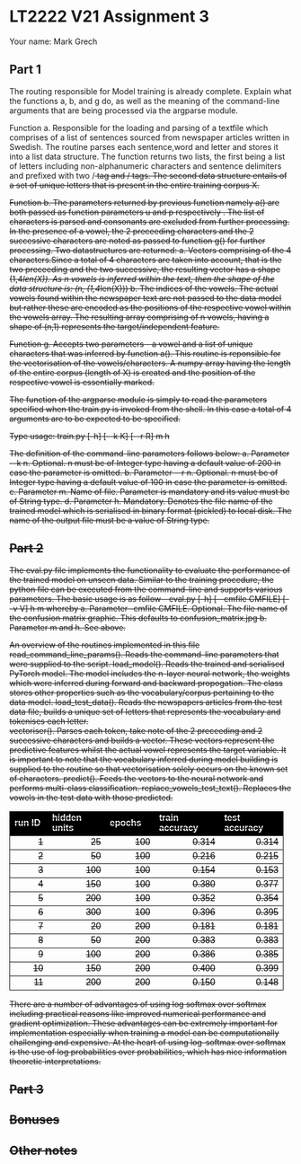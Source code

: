 # LT2222 V21 Assignment 3

Your name: Mark Grech

 
## Part 1
The routing responsible for Model training is already complete. Explain what the functions a, b, and g do, as well as the meaning of the command-line arguments that are being processed via the argparse module.

Function a. Responsible for the loading and parsing of a textfile which comprises of a list of sentences sourced from newspaper articles written in Swedish. The routine parses each sentence,word and letter and stores it into a list data structure. The function returns two lists, the first being a list of letters including non-alphanumeric characters and sentence delimiters and prefixed with two /<s> tag and /<e> tags. The second data structure entails of a set of unique letters that is present in the entire training corpus X.

Function b. The parameters returned by previous function namely a() are both passed as function parameters u and p respectively . 
The list of characters is parsed and consonants are excluded from further processing. In the presence of a vowel, the 2 preceeding characters and the 2 successive characters are noted as passed to function g() for further processing. Two datastructures are returned:
  a. Vectors comprising of the 4 characters.Since a total of 4 characters are taken into account, that is the two preceeding and the two successive, the resulting vector has a shape (1,4*len(X)). As n vowels is inferred within the text, then the shape of the data structure is: (n, (1,4*len(X)))
  b. The indices of the vowels. The actual vowels found within the newspaper text are not passed to the data model but rather these are encoded as the positions of the respective vowel within the vowels array. The resulting array comprising of n vowels, having a shape of (n,1) represents the target/independent feature.  

Function g. Accepts two parameters - a vowel and a list of unique characters that was inferred by function a(). This routine is reponsible for the vectorisation of the vowels/characters. A numpy array having the length of the entire corpus (length of X) is created and the position of the respective vowel is essentially marked. 

The function of the argparse module is simply to read the parameters specified when the train.py is invoked from the shell. In this case a total of 
4 arguments are to be expected to be specified. 

Type usage: train.py [-h] [--k K] [--r R] m h

The definition of the command-line parameters follows below:
a. Parameter --k n. Optional. n must be of Integer type having a default value of 200 in case the parameter is omitted.
b. Parameter --r n. Optional. n must be of Integer type having a default value of 100 in case the parameter is omitted.
c. Parameter m. Name of file. Parameter is mandatory and its value must be of String type. 
d. Parameter h. Mandatory. Denotes the file name of the trained model which is serialised in binary format (pickled) to local disk. The name of the output file must be a value of String type.

## Part 2
The eval.py file implements the functionality to evaluate the performance of the trained model on unseen data. Similar to the training procedure, the python file can be executed from the command-line and supports various parameters. The basic usage is as follow - eval.py [-h] [--cmfile CMFILE] [--v V] h m whereby
a. Parameter -cmfile CMFILE. Optional. The file name of the confusion matrix graphic. This defaults to confusion_matrix.jpg
b. Parameter m and h. See above.

An overview of the routines implemented in this file
read_command_line_params(). Reads the command-line parameters that were supplied to the script.
load_model(). Reads the trained and serialised PyTorch model. The model includes the n-layer neural network, the weights which were inferred during forward and backward propogation. The class stores other properties such as the vocabulary/corpus pertaining to the data model. 
load_test_data(). Reads the newspapers articles from the test data file, builds a unique set of letters that represents the vocabulary and tokenises each letter.  
vectoriser(). Parses each token, take note of the 2 preceeding and 2 successive characters and builds a vector. These vectors represent the predictive features whilst the actual vowel represents the target variable. It is important to note that the vocabulary inferred during model building is supplied to the routine so that vectorisation solely occurs on the known set of characters. 
predict(). Feeds the vectors to the neural network and performs multi-class classification.
replace_vowels_test_text(). Replaces the vowels in the test data with those predicted.

<table border="0" cellpadding="0" cellspacing="0" width="488" style="border-collapse:
 collapse;table-layout:fixed;width:366pt">
 <colgroup><col width="67" style="mso-width-source:userset;mso-width-alt:2133;width:50pt">
 <col width="108" style="mso-width-source:userset;mso-width-alt:3456;width:81pt">
 <col width="81" style="mso-width-source:userset;mso-width-alt:2602;width:61pt">
 <col width="119" style="mso-width-source:userset;mso-width-alt:3797;width:89pt">
 <col width="113" style="mso-width-source:userset;mso-width-alt:3626;width:85pt">
 </colgroup><tbody><tr height="21" style="height:16.0pt">
  <td height="21" class="xl65" width="67" style="height:16.0pt;width:50pt;font-size:
  12.0pt;color:white;font-weight:700;text-decoration:none;text-underline-style:
  none;text-line-through:none;font-family:Calibri, sans-serif;border-top:.5pt solid black;
  border-right:none;border-bottom:none;border-left:.5pt solid black;background:
  black;mso-pattern:black none">run ID</td>
  <td class="xl65" width="108" style="width:81pt;font-size:12.0pt;color:white;
  font-weight:700;text-decoration:none;text-underline-style:none;text-line-through:
  none;font-family:Calibri, sans-serif;border-top:.5pt solid black;border-right:
  none;border-bottom:none;border-left:none;background:black;mso-pattern:black none">hidden
  units</td>
  <td class="xl65" width="81" style="width:61pt;font-size:12.0pt;color:white;
  font-weight:700;text-decoration:none;text-underline-style:none;text-line-through:
  none;font-family:Calibri, sans-serif;border-top:.5pt solid black;border-right:
  none;border-bottom:none;border-left:none;background:black;mso-pattern:black none">epochs</td>
  <td class="xl65" width="119" style="width:89pt;font-size:12.0pt;color:white;
  font-weight:700;text-decoration:none;text-underline-style:none;text-line-through:
  none;font-family:Calibri, sans-serif;border-top:.5pt solid black;border-right:
  none;border-bottom:none;border-left:none;background:black;mso-pattern:black none">train
  accuracy</td>
  <td class="xl65" width="113" style="width:85pt;font-size:12.0pt;color:white;
  font-weight:700;text-decoration:none;text-underline-style:none;text-line-through:
  none;font-family:Calibri, sans-serif;border-top:.5pt solid black;border-right:
  .5pt solid black;border-bottom:none;border-left:none;background:black;
  mso-pattern:black none">test accuracy</td>
 </tr>
 <tr height="21" style="height:16.0pt">
  <td height="21" align="right" style="height:16.0pt;font-size:12.0pt;color:black;
  font-weight:400;text-decoration:none;text-underline-style:none;text-line-through:
  none;font-family:Calibri, sans-serif;border-top:.5pt solid black;border-right:
  none;border-bottom:none;border-left:.5pt solid black">1</td>
  <td align="right" style="font-size:12.0pt;color:black;font-weight:400;
  text-decoration:none;text-underline-style:none;text-line-through:none;
  font-family:Calibri, sans-serif;border-top:.5pt solid black;border-right:
  none;border-bottom:none;border-left:none">25</td>
  <td align="right" style="font-size:12.0pt;color:black;font-weight:400;
  text-decoration:none;text-underline-style:none;text-line-through:none;
  font-family:Calibri, sans-serif;border-top:.5pt solid black;border-right:
  none;border-bottom:none;border-left:none">100</td>
  <td class="xl66" align="right" style="font-size:12.0pt;color:black;font-weight:
  400;text-decoration:none;text-underline-style:none;text-line-through:none;
  font-family:Calibri, sans-serif;border-top:.5pt solid black;border-right:
  none;border-bottom:none;border-left:none">0.314</td>
  <td align="right" style="font-size:12.0pt;color:black;font-weight:400;
  text-decoration:none;text-underline-style:none;text-line-through:none;
  font-family:Calibri, sans-serif;border-top:.5pt solid black;border-right:
  .5pt solid black;border-bottom:none;border-left:none">0.314</td>
 </tr>
 <tr height="21" style="height:16.0pt">
  <td height="21" align="right" style="height:16.0pt;font-size:12.0pt;color:black;
  font-weight:400;text-decoration:none;text-underline-style:none;text-line-through:
  none;font-family:Calibri, sans-serif;border-top:.5pt solid black;border-right:
  none;border-bottom:none;border-left:.5pt solid black">2</td>
  <td align="right" style="font-size:12.0pt;color:black;font-weight:400;
  text-decoration:none;text-underline-style:none;text-line-through:none;
  font-family:Calibri, sans-serif;border-top:.5pt solid black;border-right:
  none;border-bottom:none;border-left:none">50</td>
  <td align="right" style="font-size:12.0pt;color:black;font-weight:400;
  text-decoration:none;text-underline-style:none;text-line-through:none;
  font-family:Calibri, sans-serif;border-top:.5pt solid black;border-right:
  none;border-bottom:none;border-left:none">100</td>
  <td class="xl66" align="right" style="font-size:12.0pt;color:black;font-weight:
  400;text-decoration:none;text-underline-style:none;text-line-through:none;
  font-family:Calibri, sans-serif;border-top:.5pt solid black;border-right:
  none;border-bottom:none;border-left:none">0.216</td>
  <td align="right" style="font-size:12.0pt;color:black;font-weight:400;
  text-decoration:none;text-underline-style:none;text-line-through:none;
  font-family:Calibri, sans-serif;border-top:.5pt solid black;border-right:
  .5pt solid black;border-bottom:none;border-left:none">0.215</td>
 </tr>
 <tr height="21" style="height:16.0pt">
  <td height="21" align="right" style="height:16.0pt;font-size:12.0pt;color:black;
  font-weight:400;text-decoration:none;text-underline-style:none;text-line-through:
  none;font-family:Calibri, sans-serif;border-top:.5pt solid black;border-right:
  none;border-bottom:none;border-left:.5pt solid black">3</td>
  <td align="right" style="font-size:12.0pt;color:black;font-weight:400;
  text-decoration:none;text-underline-style:none;text-line-through:none;
  font-family:Calibri, sans-serif;border-top:.5pt solid black;border-right:
  none;border-bottom:none;border-left:none">100</td>
  <td align="right" style="font-size:12.0pt;color:black;font-weight:400;
  text-decoration:none;text-underline-style:none;text-line-through:none;
  font-family:Calibri, sans-serif;border-top:.5pt solid black;border-right:
  none;border-bottom:none;border-left:none">100</td>
  <td class="xl66" align="right" style="font-size:12.0pt;color:black;font-weight:
  400;text-decoration:none;text-underline-style:none;text-line-through:none;
  font-family:Calibri, sans-serif;border-top:.5pt solid black;border-right:
  none;border-bottom:none;border-left:none">0.154</td>
  <td align="right" style="font-size:12.0pt;color:black;font-weight:400;
  text-decoration:none;text-underline-style:none;text-line-through:none;
  font-family:Calibri, sans-serif;border-top:.5pt solid black;border-right:
  .5pt solid black;border-bottom:none;border-left:none">0.153</td>
 </tr>
 <tr height="21" style="height:16.0pt">
  <td height="21" align="right" style="height:16.0pt;font-size:12.0pt;color:black;
  font-weight:400;text-decoration:none;text-underline-style:none;text-line-through:
  none;font-family:Calibri, sans-serif;border-top:.5pt solid black;border-right:
  none;border-bottom:none;border-left:.5pt solid black">4</td>
  <td align="right" style="font-size:12.0pt;color:black;font-weight:400;
  text-decoration:none;text-underline-style:none;text-line-through:none;
  font-family:Calibri, sans-serif;border-top:.5pt solid black;border-right:
  none;border-bottom:none;border-left:none">150</td>
  <td align="right" style="font-size:12.0pt;color:black;font-weight:400;
  text-decoration:none;text-underline-style:none;text-line-through:none;
  font-family:Calibri, sans-serif;border-top:.5pt solid black;border-right:
  none;border-bottom:none;border-left:none">100</td>
  <td class="xl66" align="right" style="font-size:12.0pt;color:black;font-weight:
  400;text-decoration:none;text-underline-style:none;text-line-through:none;
  font-family:Calibri, sans-serif;border-top:.5pt solid black;border-right:
  none;border-bottom:none;border-left:none">0.380</td>
  <td align="right" style="font-size:12.0pt;color:black;font-weight:400;
  text-decoration:none;text-underline-style:none;text-line-through:none;
  font-family:Calibri, sans-serif;border-top:.5pt solid black;border-right:
  .5pt solid black;border-bottom:none;border-left:none">0.377</td>
 </tr>
 <tr height="21" style="height:16.0pt">
  <td height="21" align="right" style="height:16.0pt;font-size:12.0pt;color:black;
  font-weight:400;text-decoration:none;text-underline-style:none;text-line-through:
  none;font-family:Calibri, sans-serif;border-top:.5pt solid black;border-right:
  none;border-bottom:none;border-left:.5pt solid black">5</td>
  <td align="right" style="font-size:12.0pt;color:black;font-weight:400;
  text-decoration:none;text-underline-style:none;text-line-through:none;
  font-family:Calibri, sans-serif;border-top:.5pt solid black;border-right:
  none;border-bottom:none;border-left:none">200</td>
  <td align="right" style="font-size:12.0pt;color:black;font-weight:400;
  text-decoration:none;text-underline-style:none;text-line-through:none;
  font-family:Calibri, sans-serif;border-top:.5pt solid black;border-right:
  none;border-bottom:none;border-left:none">100</td>
  <td class="xl66" align="right" style="font-size:12.0pt;color:black;font-weight:
  400;text-decoration:none;text-underline-style:none;text-line-through:none;
  font-family:Calibri, sans-serif;border-top:.5pt solid black;border-right:
  none;border-bottom:none;border-left:none">0.352</td>
  <td align="right" style="font-size:12.0pt;color:black;font-weight:400;
  text-decoration:none;text-underline-style:none;text-line-through:none;
  font-family:Calibri, sans-serif;border-top:.5pt solid black;border-right:
  .5pt solid black;border-bottom:none;border-left:none">0.354</td>
 </tr>
 <tr height="21" style="height:16.0pt">
  <td height="21" align="right" style="height:16.0pt;font-size:12.0pt;color:black;
  font-weight:400;text-decoration:none;text-underline-style:none;text-line-through:
  none;font-family:Calibri, sans-serif;border-top:.5pt solid black;border-right:
  none;border-bottom:none;border-left:.5pt solid black">6</td>
  <td align="right" style="font-size:12.0pt;color:black;font-weight:400;
  text-decoration:none;text-underline-style:none;text-line-through:none;
  font-family:Calibri, sans-serif;border-top:.5pt solid black;border-right:
  none;border-bottom:none;border-left:none">300</td>
  <td align="right" style="font-size:12.0pt;color:black;font-weight:400;
  text-decoration:none;text-underline-style:none;text-line-through:none;
  font-family:Calibri, sans-serif;border-top:.5pt solid black;border-right:
  none;border-bottom:none;border-left:none">100</td>
  <td class="xl66" align="right" style="font-size:12.0pt;color:black;font-weight:
  400;text-decoration:none;text-underline-style:none;text-line-through:none;
  font-family:Calibri, sans-serif;border-top:.5pt solid black;border-right:
  none;border-bottom:none;border-left:none">0.396</td>
  <td align="right" style="font-size:12.0pt;color:black;font-weight:400;
  text-decoration:none;text-underline-style:none;text-line-through:none;
  font-family:Calibri, sans-serif;border-top:.5pt solid black;border-right:
  .5pt solid black;border-bottom:none;border-left:none">0.395</td>
 </tr>
 <tr height="21" style="height:16.0pt">
  <td height="21" align="right" style="height:16.0pt;font-size:12.0pt;color:black;
  font-weight:400;text-decoration:none;text-underline-style:none;text-line-through:
  none;font-family:Calibri, sans-serif;border-top:.5pt solid black;border-right:
  none;border-bottom:none;border-left:.5pt solid black">7</td>
  <td align="right" style="font-size:12.0pt;color:black;font-weight:400;
  text-decoration:none;text-underline-style:none;text-line-through:none;
  font-family:Calibri, sans-serif;border-top:.5pt solid black;border-right:
  none;border-bottom:none;border-left:none">20</td>
  <td align="right" style="font-size:12.0pt;color:black;font-weight:400;
  text-decoration:none;text-underline-style:none;text-line-through:none;
  font-family:Calibri, sans-serif;border-top:.5pt solid black;border-right:
  none;border-bottom:none;border-left:none">200</td>
  <td class="xl66" align="right" style="font-size:12.0pt;color:black;font-weight:
  400;text-decoration:none;text-underline-style:none;text-line-through:none;
  font-family:Calibri, sans-serif;border-top:.5pt solid black;border-right:
  none;border-bottom:none;border-left:none">0.181</td>
  <td align="right" style="font-size:12.0pt;color:black;font-weight:400;
  text-decoration:none;text-underline-style:none;text-line-through:none;
  font-family:Calibri, sans-serif;border-top:.5pt solid black;border-right:
  .5pt solid black;border-bottom:none;border-left:none">0.181</td>
 </tr>
 <tr height="21" style="height:16.0pt">
  <td height="21" align="right" style="height:16.0pt;font-size:12.0pt;color:black;
  font-weight:400;text-decoration:none;text-underline-style:none;text-line-through:
  none;font-family:Calibri, sans-serif;border-top:.5pt solid black;border-right:
  none;border-bottom:none;border-left:.5pt solid black">8</td>
  <td align="right" style="font-size:12.0pt;color:black;font-weight:400;
  text-decoration:none;text-underline-style:none;text-line-through:none;
  font-family:Calibri, sans-serif;border-top:.5pt solid black;border-right:
  none;border-bottom:none;border-left:none">50</td>
  <td align="right" style="font-size:12.0pt;color:black;font-weight:400;
  text-decoration:none;text-underline-style:none;text-line-through:none;
  font-family:Calibri, sans-serif;border-top:.5pt solid black;border-right:
  none;border-bottom:none;border-left:none">200</td>
  <td class="xl66" align="right" style="font-size:12.0pt;color:black;font-weight:
  400;text-decoration:none;text-underline-style:none;text-line-through:none;
  font-family:Calibri, sans-serif;border-top:.5pt solid black;border-right:
  none;border-bottom:none;border-left:none">0.383</td>
  <td align="right" style="font-size:12.0pt;color:black;font-weight:400;
  text-decoration:none;text-underline-style:none;text-line-through:none;
  font-family:Calibri, sans-serif;border-top:.5pt solid black;border-right:
  .5pt solid black;border-bottom:none;border-left:none">0.383</td>
 </tr>
 <tr height="21" style="height:16.0pt">
  <td height="21" align="right" style="height:16.0pt;font-size:12.0pt;color:black;
  font-weight:400;text-decoration:none;text-underline-style:none;text-line-through:
  none;font-family:Calibri, sans-serif;border-top:.5pt solid black;border-right:
  none;border-bottom:none;border-left:.5pt solid black">9</td>
  <td align="right" style="font-size:12.0pt;color:black;font-weight:400;
  text-decoration:none;text-underline-style:none;text-line-through:none;
  font-family:Calibri, sans-serif;border-top:.5pt solid black;border-right:
  none;border-bottom:none;border-left:none">100</td>
  <td align="right" style="font-size:12.0pt;color:black;font-weight:400;
  text-decoration:none;text-underline-style:none;text-line-through:none;
  font-family:Calibri, sans-serif;border-top:.5pt solid black;border-right:
  none;border-bottom:none;border-left:none">200</td>
  <td class="xl66" align="right" style="font-size:12.0pt;color:black;font-weight:
  400;text-decoration:none;text-underline-style:none;text-line-through:none;
  font-family:Calibri, sans-serif;border-top:.5pt solid black;border-right:
  none;border-bottom:none;border-left:none">0.386</td>
  <td align="right" style="font-size:12.0pt;color:black;font-weight:400;
  text-decoration:none;text-underline-style:none;text-line-through:none;
  font-family:Calibri, sans-serif;border-top:.5pt solid black;border-right:
  .5pt solid black;border-bottom:none;border-left:none">0.385</td>
 </tr>
 <tr height="21" style="height:16.0pt">
  <td height="21" align="right" style="height:16.0pt;font-size:12.0pt;color:black;
  font-weight:400;text-decoration:none;text-underline-style:none;text-line-through:
  none;font-family:Calibri, sans-serif;border-top:.5pt solid black;border-right:
  none;border-bottom:none;border-left:.5pt solid black">10</td>
  <td align="right" style="font-size:12.0pt;color:black;font-weight:400;
  text-decoration:none;text-underline-style:none;text-line-through:none;
  font-family:Calibri, sans-serif;border-top:.5pt solid black;border-right:
  none;border-bottom:none;border-left:none">150</td>
  <td align="right" style="font-size:12.0pt;color:black;font-weight:400;
  text-decoration:none;text-underline-style:none;text-line-through:none;
  font-family:Calibri, sans-serif;border-top:.5pt solid black;border-right:
  none;border-bottom:none;border-left:none">200</td>
  <td class="xl66" align="right" style="font-size:12.0pt;color:black;font-weight:
  400;text-decoration:none;text-underline-style:none;text-line-through:none;
  font-family:Calibri, sans-serif;border-top:.5pt solid black;border-right:
  none;border-bottom:none;border-left:none">0.400</td>
  <td align="right" style="font-size:12.0pt;color:black;font-weight:400;
  text-decoration:none;text-underline-style:none;text-line-through:none;
  font-family:Calibri, sans-serif;border-top:.5pt solid black;border-right:
  .5pt solid black;border-bottom:none;border-left:none">0.399</td>
 </tr>
 <tr height="21" style="height:16.0pt">
  <td height="21" align="right" style="height:16.0pt;font-size:12.0pt;color:black;
  font-weight:400;text-decoration:none;text-underline-style:none;text-line-through:
  none;font-family:Calibri, sans-serif;border-top:.5pt solid black;border-right:
  none;border-bottom:.5pt solid black;border-left:.5pt solid black">11</td>
  <td align="right" style="font-size:12.0pt;color:black;font-weight:400;
  text-decoration:none;text-underline-style:none;text-line-through:none;
  font-family:Calibri, sans-serif;border-top:.5pt solid black;border-right:
  none;border-bottom:.5pt solid black;border-left:none">200</td>
  <td align="right" style="font-size:12.0pt;color:black;font-weight:400;
  text-decoration:none;text-underline-style:none;text-line-through:none;
  font-family:Calibri, sans-serif;border-top:.5pt solid black;border-right:
  none;border-bottom:.5pt solid black;border-left:none">200</td>
  <td class="xl66" align="right" style="font-size:12.0pt;color:black;font-weight:
  400;text-decoration:none;text-underline-style:none;text-line-through:none;
  font-family:Calibri, sans-serif;border-top:.5pt solid black;border-right:
  none;border-bottom:.5pt solid black;border-left:none">0.150</td>
  <td align="right" style="font-size:12.0pt;color:black;font-weight:400;
  text-decoration:none;text-underline-style:none;text-line-through:none;
  font-family:Calibri, sans-serif;border-top:.5pt solid black;border-right:
  .5pt solid black;border-bottom:.5pt solid black;border-left:none">0.148</td>
 </tr>
 <tr height="0" style="display:none">
  <td width="67" style="width:50pt"></td>
  <td width="108" style="width:81pt"></td>
  <td width="81" style="width:61pt"></td>
  <td width="119" style="width:89pt"></td>
  <td width="113" style="width:85pt"></td>
 </tr>
 <!--[endif]-->
</tbody></table>




There are a number of advantages of using log softmax over softmax including practical reasons like improved numerical performance and gradient optimization. These advantages can be extremely important for implementation especially when training a model can be computationally challenging and expensive. At the heart of using log-softmax over softmax is the use of log probabilities over probabilities, which has nice information theoretic interpretations.
## Part 3

## Bonuses

## Other notes
